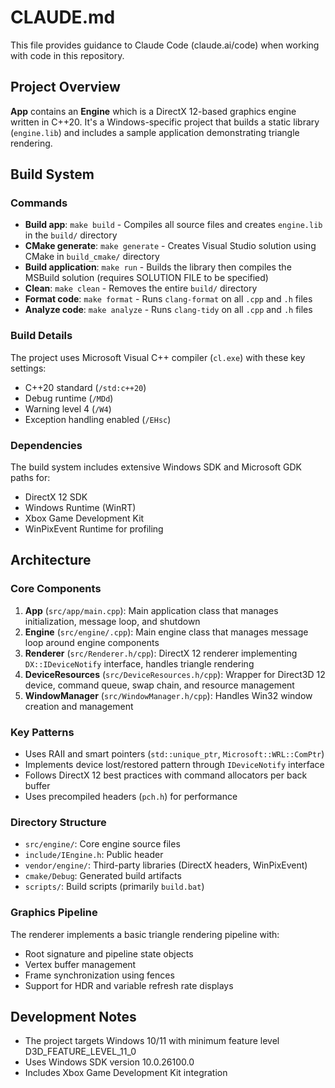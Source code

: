 # CLAUDE.md

This file provides guidance to Claude Code (claude.ai/code) when working with code in this repository.

## Project Overview

**App** contains an **Engine** which is a DirectX 12-based graphics engine written in C++20. It's a Windows-specific project that builds a static library (`engine.lib`) and includes a sample application demonstrating triangle rendering.

## Build System

### Commands

- **Build app**: `make build` - Compiles all source files and creates `engine.lib` in the `build/` directory
- **CMake generate**: `make generate` - Creates Visual Studio solution using CMake in `build_cmake/` directory
- **Build application**: `make run` - Builds the library then compiles the MSBuild solution (requires SOLUTION FILE to be specified)
- **Clean**: `make clean` - Removes the entire `build/` directory
- **Format code**: `make format` - Runs `clang-format` on all `.cpp` and `.h` files
- **Analyze code**: `make analyze` - Runs `clang-tidy` on all `.cpp` and `.h` files

### Build Details

The project uses Microsoft Visual C++ compiler (`cl.exe`) with these key settings:
- C++20 standard (`/std:c++20`)
- Debug runtime (`/MDd`)
- Warning level 4 (`/W4`)
- Exception handling enabled (`/EHsc`)

### Dependencies

The build system includes extensive Windows SDK and Microsoft GDK paths for:
- DirectX 12 SDK
- Windows Runtime (WinRT)
- Xbox Game Development Kit
- WinPixEvent Runtime for profiling

## Architecture

### Core Components

1. **App** (`src/app/main.cpp`): Main application class that manages initialization, message loop, and shutdown
1. **Engine** (`src/engine/.cpp`): Main engine class that manages message loop around engine components
2. **Renderer** (`src/Renderer.h/cpp`): DirectX 12 renderer implementing `DX::IDeviceNotify` interface, handles triangle rendering
3. **DeviceResources** (`src/DeviceResources.h/cpp`): Wrapper for Direct3D 12 device, command queue, swap chain, and resource management
4. **WindowManager** (`src/WindowManager.h/cpp`): Handles Win32 window creation and management

### Key Patterns

- Uses RAII and smart pointers (`std::unique_ptr`, `Microsoft::WRL::ComPtr`)
- Implements device lost/restored pattern through `IDeviceNotify` interface
- Follows DirectX 12 best practices with command allocators per back buffer
- Uses precompiled headers (`pch.h`) for performance

### Directory Structure

- `src/engine/`: Core engine source files
- `include/IEngine.h`: Public header
- `vendor/engine/`: Third-party libraries (DirectX headers, WinPixEvent)
- `cmake/Debug`: Generated build artifacts
- `scripts/`: Build scripts (primarily `build.bat`)

### Graphics Pipeline

The renderer implements a basic triangle rendering pipeline with:
- Root signature and pipeline state objects
- Vertex buffer management
- Frame synchronization using fences
- Support for HDR and variable refresh rate displays

## Development Notes

- The project targets Windows 10/11 with minimum feature level D3D_FEATURE_LEVEL_11_0
- Uses Windows SDK version 10.0.26100.0
- Includes Xbox Game Development Kit integration